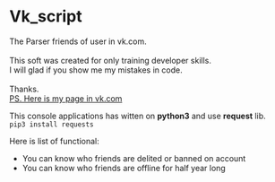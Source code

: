 # Vk_script
The Parser friends of user in vk.com. <br>
<br> This soft was created for only training developer skills.
<br>I will glad if you show me my mistakes in code. <br/> 
<br> Thanks. <br/>
[PS. Here is my page in vk.com](https://vk.com/shzfrnia)

This console applications has witten on <b>python3</b> and use <b>request</b> lib. <br>
```pip3 install requests```

Here is list of functional:
* You can know who friends are delited or banned on account
* You can know who friends are offline for half year long


